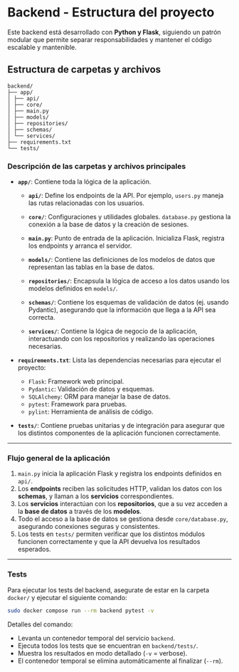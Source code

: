 # Backend - Estructura del proyecto

Este backend está desarrollado con **Python y Flask**, siguiendo un patrón modular que permite separar responsabilidades y mantener el código escalable y mantenible.

## Estructura de carpetas y archivos

```text
backend/
├── app/
│ ├── api/
│ ├── core/
│ ├── main.py
│ ├── models/
│ ├── repositories/
│ ├── schemas/
│ └── services/
├── requirements.txt
└── tests/
```

### Descripción de las carpetas y archivos principales

- **`app/`**: Contiene toda la lógica de la aplicación.
  
  - **`api/`**: Define los endpoints de la API. Por ejemplo, `users.py` maneja las rutas relacionadas con los usuarios.
  
  - **`core/`**: Configuraciones y utilidades globales. `database.py` gestiona la conexión a la base de datos y la creación de sesiones.
  
  - **`main.py`**: Punto de entrada de la aplicación. Inicializa Flask, registra los endpoints y arranca el servidor.
  
  - **`models/`**: Contiene las definiciones de los modelos de datos que representan las tablas en la base de datos.
  
  - **`repositories/`**: Encapsula la lógica de acceso a los datos usando los modelos definidos en `models/`.
  
  - **`schemas/`**: Contiene los esquemas de validación de datos (ej. usando Pydantic), asegurando que la información que llega a la API sea correcta.
  
  - **`services/`**: Contiene la lógica de negocio de la aplicación, interactuando con los repositorios y realizando las operaciones necesarias.

- **`requirements.txt`**: Lista las dependencias necesarias para ejecutar el proyecto:
  - `Flask`: Framework web principal.
  - `Pydantic`: Validación de datos y esquemas.
  - `SQLAlchemy`: ORM para manejar la base de datos.
  - `pytest`: Framework para pruebas.
  - `pylint`: Herramienta de análisis de código.

- **`tests/`**: Contiene pruebas unitarias y de integración para asegurar que los distintos componentes de la aplicación funcionen correctamente.

---

### Flujo general de la aplicación

1. `main.py` inicia la aplicación Flask y registra los endpoints definidos en `api/`.
2. Los **endpoints** reciben las solicitudes HTTP, validan los datos con los **schemas**, y llaman a los **servicios** correspondientes.
3. Los **servicios** interactúan con los **repositorios**, que a su vez acceden a la **base de datos** a través de los **modelos**.
4. Todo el acceso a la base de datos se gestiona desde `core/database.py`, asegurando conexiones seguras y consistentes.
5. Los tests en `tests/` permiten verificar que los distintos módulos funcionen correctamente y que la API devuelva los resultados esperados.

---

### Tests 

Para ejecutar los tests del backend, asegurate de estar en la carpeta `docker/` y ejecutar el siguiente comando:

```bash
sudo docker compose run --rm backend pytest -v
```

Detalles del comando:

- Levanta un contenedor temporal del servicio `backend`.
- Ejecuta todos los tests que se encuentran en `backend/tests/`.
- Muestra los resultados en modo detallado (`-v` = verbose).
- El contenedor temporal se elimina automáticamente al finalizar (`--rm`).
```
